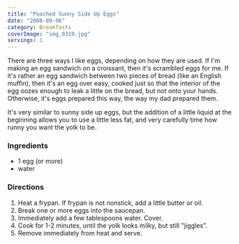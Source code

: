 ```yaml
---
title: "Poached Sunny Side Up Eggs"
date: "2008-09-06"
category: Breakfasts
coverImage: "img_0319.jpg"
servings: 1
---
```



There are three ways I like eggs, depending on how they are used. If I'm making an egg sandwich on a croissant, then it's scrambled eggs for me. If it's rather an egg sandwich between two pieces of bread (like an English muffin), then it's an egg over easy, cooked just so that the interior of the egg oozes enough to leak a little on the bread, but not onto your hands. Otherwise, it's eggs prepared this way, the way my dad prepared them.


It's very similar to sunny side up eggs, but the addition of a little liquid at the beginning allows you to use a little less fat, and very carefully time how runny you want the yolk to be.

### Ingredients

- 1 egg (or more)
- water



### Directions

1. Heat a frypan. If frypan is not nonstick, add a little butter or oil.
2. Break one or more eggs into the saucepan.
3. Immediately add a few tablespoons water. Cover.
4. Cook for 1-2 minutes, until the yolk looks milky, but still "jiggles".
5. Remove immediately from heat and serve.




